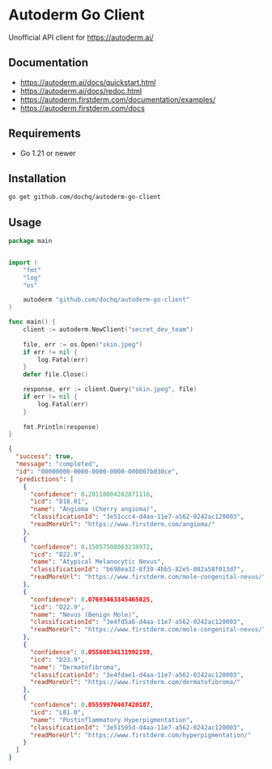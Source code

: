 # Autoderm Go Client
Unofficial API client for https://autoderm.ai/

## Documentation
- https://autoderm.ai/docs/quickstart.html
- https://autoderm.ai/docs/redoc.html
- https://autoderm.firstderm.com/documentation/examples/
- https://autoderm.firstderm.com/docs

## Requirements
- Go 1.21 or newer

## Installation

```sh
go get github.com/dochq/autoderm-go-client
```

## Usage
```go
package main


import (
    "fmt"
    "log"
    "os"

    autoderm "github.com/dochq/autoderm-go-client"
)

func main() {
    client := autoderm.NewClient("secret_dev_team")
    
    file, err := os.Open("skin.jpeg")
    if err != nil {
        log.Fatal(err)
    }
    defer file.Close()

    response, err := client.Query("skin.jpeg", file)
    if err != nil {
        log.Fatal(err)
    }
    
    fmt.Println(response)
}
```
```json
{
  "success": true,
  "message": "completed",
  "id": "00000000-0000-0000-0000-000007b030ce",
  "predictions": [
    {
      "confidence": 0.20118004282871116,
      "icd": "D18.01",
      "name": "Angioma (Cherry angioma)",
      "classificationId": "3e51ccc4-d4aa-11e7-a562-0242ac120003",
      "readMoreUrl": "https://www.firstderm.com/angioma/"
    },
    {
      "confidence": 0.15057508063238972,
      "icd": "D22.9",
      "name": "Atypical Melanocytic Nevus",
      "classificationId": "b698ea32-8f39-4bb5-82e5-082a58f013d7",
      "readMoreUrl": "https://www.firstderm.com/mole-congenital-nevus/"
    },
    {
      "confidence": 0.07693463345465025,
      "icd": "D22.9",
      "name": "Nevus (Benign Mole)",
      "classificationId": "3e4fd5a6-d4aa-11e7-a562-0242ac120003",
      "readMoreUrl": "https://www.firstderm.com/mole-congenital-nevus/"
    },
    {
      "confidence": 0.05560834131992198,
      "icd": "D23.9",
      "name": "Dermatofibroma",
      "classificationId": "3e4fdae1-d4aa-11e7-a562-0242ac120003",
      "readMoreUrl": "https://www.firstderm.com/dermatofibroma/"
    },
    {
      "confidence": 0.05559970467420187,
      "icd": "L81.0",
      "name": "Postinflammatory Hyperpigmentation",
      "classificationId": "3e51595d-d4aa-11e7-a562-0242ac120003",
      "readMoreUrl": "https://www.firstderm.com/hyperpigmentation/"
    }
  ]
}
```
